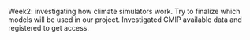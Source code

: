 
Week2: investigating how climate simulators work. Try to finalize which models will be used in our project. Investigated CMIP available data and registered to get access. 
